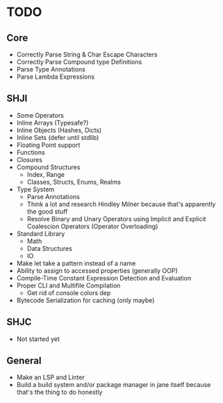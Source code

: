 # TODO

## Core

+ Correctly Parse String & Char Escape Characters
+ Correctly Parse Compound type Definitions
+ Parse Type Annotations
+ Parse Lambda Expressions

## SHJI

+ Some Operators
+ Inline Arrays (Typesafe?)
+ Inline Objects (Hashes, Dicts)
+ Inline Sets (defer until stdlib)
+ Floating Point support
+ Functions
+ Closures
+ Compound Structures
	+ Index, Range
	+ Classes, Structs, Enums, Realms
+ Type System
	+ Parse Annotations
	+ Think a lot and research Hindley Milner because that's apparently the good stuff
	+ Resolve Binary and Unary Operators using Implicit and Explicit Coalescion Operators (Operator Overloading)
+ Standard Library
	+ Math
	+ Data Structures
	+ IO
+ Make let take a pattern instead of a name
+ Ability to assign to accessed properties (generally OOP)
+ Compile-Time Constant Expression Detection and Evaluation
+ Proper CLI and Multifile Compilation
	+ Get rid of console colors dep
+ Bytecode Serialization for caching (only maybe)

## SHJC

+ Not started yet

## General

+ Make an LSP and Linter
+ Build a build system and/or package manager in jane itself because that's the thing to do honestly